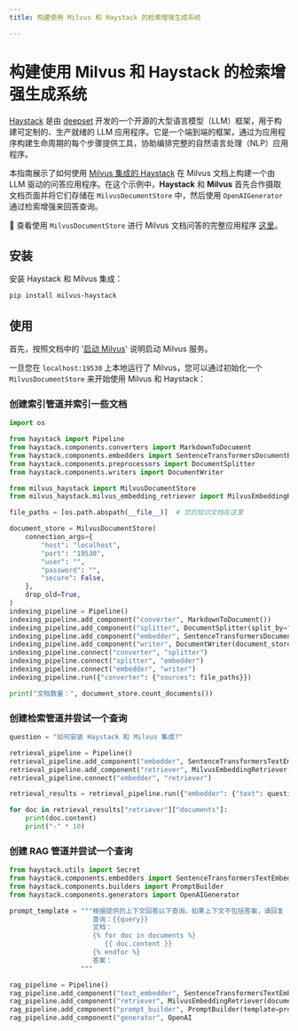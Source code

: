 ```yaml
---
title: 构建使用 Milvus 和 Haystack 的检索增强生成系统

---
```


# 构建使用 Milvus 和 Haystack 的检索增强生成系统

[Haystack](https://github.com/deepset-ai/haystack) 是由 [deepset](https://www.deepset.ai/) 开发的一个开源的大型语言模型（LLM）框架，用于构建可定制的、生产就绪的 LLM 应用程序。它是一个端到端的框架，通过为应用程序构建生命周期的每个步骤提供工具，协助编排完整的自然语言处理（NLP）应用程序。

本指南展示了如何使用 [Milvus 集成的 Haystack](https://haystack.deepset.ai/integrations/milvus-document-store) 在 Milvus 文档上构建一个由 LLM 驱动的问答应用程序。在这个示例中，**Haystack** 和 **Milvus** 首先合作摄取文档页面并将它们存储在 `MilvusDocumentStore` 中，然后使用 `OpenAIGenerator` 通过检索增强来回答查询。

🚀 查看使用 `MilvusDocumentStore` 进行 Milvus 文档问答的完整应用程序 [这里](https://github.com/TuanaCelik/milvus-documentation-qa/tree/main)。

## 安装

安装 Haystack 和 Milvus 集成：

```bash
pip install milvus-haystack
```

## 使用

首先，按照文档中的 '[启动 Milvus](https://milvus.io/docs/install_standalone-docker.md#Start-Milvus)' 说明启动 Milvus 服务。

一旦您在 `localhost:19530` 上本地运行了 Milvus，您可以通过初始化一个 `MilvusDocumentStore` 来开始使用 Milvus 和 Haystack：


### 创建索引管道并索引一些文档
```python
import os

from haystack import Pipeline
from haystack.components.converters import MarkdownToDocument
from haystack.components.embedders import SentenceTransformersDocumentEmbedder, SentenceTransformersTextEmbedder
from haystack.components.preprocessors import DocumentSplitter
from haystack.components.writers import DocumentWriter

from milvus_haystack import MilvusDocumentStore
from milvus_haystack.milvus_embedding_retriever import MilvusEmbeddingRetriever

file_paths = [os.path.abspath(__file__)]  # 您的知识文档在这里

document_store = MilvusDocumentStore(
    connection_args={
        "host": "localhost",
        "port": "19530",
        "user": "",
        "password": "",
        "secure": False,
    },
    drop_old=True,
)
indexing_pipeline = Pipeline()
indexing_pipeline.add_component("converter", MarkdownToDocument())
indexing_pipeline.add_component("splitter", DocumentSplitter(split_by="sentence", split_length=2))
indexing_pipeline.add_component("embedder", SentenceTransformersDocumentEmbedder())
indexing_pipeline.add_component("writer", DocumentWriter(document_store))
indexing_pipeline.connect("converter", "splitter")
indexing_pipeline.connect("splitter", "embedder")
indexing_pipeline.connect("embedder", "writer")
indexing_pipeline.run({"converter": {"sources": file_paths}})

print("文档数量：", document_store.count_documents())

```

### 创建检索管道并尝试一个查询
```python
question = "如何安装 Haystack 和 Milvus 集成?"

retrieval_pipeline = Pipeline()
retrieval_pipeline.add_component("embedder", SentenceTransformersTextEmbedder())
retrieval_pipeline.add_component("retriever", MilvusEmbeddingRetriever(document_store=document_store, top_k=3))
retrieval_pipeline.connect("embedder", "retriever")

retrieval_results = retrieval_pipeline.run({"embedder": {"text": question}})

for doc in retrieval_results["retriever"]["documents"]:
    print(doc.content)
    print("-" * 10)
```

### 创建 RAG 管道并尝试一个查询
```python
from haystack.utils import Secret
from haystack.components.embedders import SentenceTransformersTextEmbedder
from haystack.components.builders import PromptBuilder
from haystack.components.generators import OpenAIGenerator

prompt_template = """根据提供的上下文回答以下查询。如果上下文不包括答案，请回复 'I don't know'。
                     查询：{{query}}
                     文档：
                     {% for doc in documents %}
                        {{ doc.content }}
                     {% endfor %}
                     答案： 
                  """

rag_pipeline = Pipeline()
rag_pipeline.add_component("text_embedder", SentenceTransformersTextEmbedder())
rag_pipeline.add_component("retriever", MilvusEmbeddingRetriever(document_store=document_store, top_k=3))
rag_pipeline.add_component("prompt_builder", PromptBuilder(template=prompt_template))
rag_pipeline.add_component("generator", OpenAI